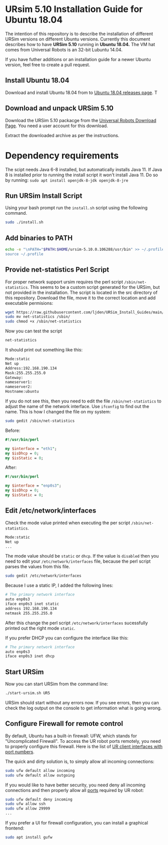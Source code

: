# URsim 5.10 Installation Guide for Ubuntu 18.04

The intention of this repository is to describe the installation of different
URSim versions on different Ubuntu versions. Currently this document
describes how to have **URSim 5.10** running in **Ubuntu 18.04.** The VM hat comes
from Universal Robots is an 32-bit Lubuntu 14.04.

If you have futher additions or an installation guide for a newer Ubuntu version,
feel free to create a pull request.

## Install Ubuntu 18.04

Download and install Ubuntu 18.04 from to [Ubuntu 18.04 releases page](https://releases.ubuntu.com/18.04/). T


## Download and unpack URSim 5.10

Download the URSim 5.10 packacge from the [Universal Robots Download Page](https://www.universal-robots.com/download/software-e-series/simulator-linux/offline-simulator-e-series-ur-sim-for-linux-5100/). You need a user account for this download.

Extract the downloaded archive as per the instructions.

# Dependency requirements

The scipt needs Java 6-8 installed, but automatically installs Java 11. If Java 8 is installed prior to running the install script it won't install Java 11. Do so by running: `sudo apt install openjdk-8-jdk openjdk-8-jre`

## Run URSim Install Script

Using your bash prompt run the `install.sh` script using the following command.

```bash
sudo ./install.sh
```

## Add binaries to PATH

```bash
echo -e "\nPATH="$PATH:$HOME/ursim-5.10.0.106288/usr/bin" >> ~/.profile
source ~/.profile
```


## Provide net-statistics Perl Script

For proper network support ursim requires the perl script `/sbin/net-statistics`.
This seems to be a custom script generated for the URSim, but not provided in the installation. The script is located in the src directory of this repository.
Download the file, move it to the correct location and add executable permisions:

```bash
wget https://raw.githubusercontent.com/ljden/URSim_Install_Guides/main/src/net-statistics
sudo mv net-statistics /sbin/
sudo chmod +x /sbin/net-statistics
```

Now you can test the script

```bash
net-statistics
```

It should print out something like this:

```bash
Mode:static
Net up
Address:192.168.190.134
Mask:255.255.255.0
Gateway:
nameserver1:
nameserver2:
Hostname:ubuntu
```

If you do not see this, then you need to edit the file `/sbin/net-statistics` to adjust the name of the network interface. Use `ifconfig` to find out the name. This is how I changed the file on my system:

```bash
sudo gedit /sbin/net-statistics
```

Before:

```perl
#!/usr/bin/perl

my $interface = "eth1";
my $isDhcp = 0;
my $isStatic = 0;
```

After:

```perl
#!/usr/bin/perl

my $interface = "enp0s3";
my $isDhcp = 0;
my $isStatic = 0;
```

## Edit /etc/network/interfaces

Check the mode value printed when executing the per script `/sbin/net-statistics`.

```bash
Mode:static
Net up
...
```

The mode value should be `static` or `dhcp`. If the value is `disabled` then you
need to edit your `/etc/network/interfaces` file, because the perl script
parses the values from this file.

```bash
sudo gedit /etc/network/interfaces
```

Because I use a static IP, I added the following lines:

```bash
# The primary network interface
auto enp0s3
iface enp0s3 inet static
address 192.168.190.134
netmask 255.255.255.0
```

After this change the perl script `/etc/network/interfaces` sucessfully printed
out the right mode `static`.

If you prefer DHCP you can configure the interface like this:

```bash
# The primary network interface
auto enp0s3
iface enp0s3 inet dhcp
```

## Start URSim

Now you can start URSim from the command line:

```bash
./start-ursim.sh UR5
```

URSim should start without any errors now. If you see errors, then you can
check the log output on the console to get information what is going wrong.

## Configure Firewall for remote control

By default, Ubuntu has a built-in firewall: UFW, which stands for "Uncomplicated Firewall".
To access the UR robot ports remotely, you need to properly configure this
firewall. Here is the list of [UR client interfaces with port numbers](https://www.universal-robots.com/articles/ur/interface-communication/overview-of-client-interfaces/).

The quick and dirty solution is, to simply allow all incoming connections:

```bash
sudo ufw default allow incoming
sudo ufw default allow outgoing
```

If you would like to have better security, you need deny all incoming connections
and then properly allow all [ports]((https://www.universal-robots.com/articles/ur/interface-communication/overview-of-client-interfaces/)) required by UR robot:

```bash
sudo ufw default deny incoming
sudo ufw allow ssh
sudo ufw allow 29999
...
```

If you prefer a UI for firewall configuration, you can install a graphical
frontend:

```bash
sudo apt install gufw
```
